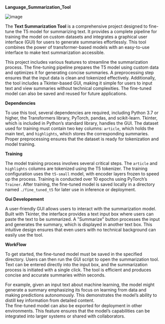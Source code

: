 **Language_Summarization_Tool**

![image](https://github.com/user-attachments/assets/17c71601-f630-4318-85b6-425709d37750)


The **Text Summarization Tool** is a comprehensive project designed to fine-tune the T5 model for summarizing text. It provides a complete pipeline for training the model on custom datasets and integrates a graphical user interface (GUI) for users to generate summaries effortlessly. This tool combines the power of transformer-based models with an easy-to-use interface to make text summarization accessible.  

This project includes various features to streamline the summarization process. The fine-tuning pipeline prepares the T5 model using custom data and optimizes it for generating concise summaries. A preprocessing step ensures that the input data is clean and tokenized effectively. Additionally, the tool includes a Tkinter-based GUI, making it simple for users to input text and view summaries without technical complexities. The fine-tuned model can also be saved and reused for future applications.  

**Dependencies**

To use this tool, several dependencies are required, including Python 3.7 or higher, the Transformers library, PyTorch, pandas, and scikit-learn. Tkinter, which is included in Python’s standard library, handles the GUI. The dataset used for training must contain two key columns: `article`, which holds the main text, and `highlights`, which stores the corresponding summaries. Proper preprocessing ensures that the dataset is ready for tokenization and model training.  

**Training**

The model training process involves several critical steps. The `article` and `highlights` columns are tokenized using the T5 tokenizer. The training configuration uses the `t5-small` model, with encoder layers frozen to speed up the process. Training is conducted over 10 epochs using PyTorch’s `Trainer`. After training, the fine-tuned model is saved locally in a directory named `./fine_tuned_t5` for later use in inference or deployment.  

**Gui Developement**

A user-friendly GUI allows users to interact with the summarization model. Built with Tkinter, the interface provides a text input box where users can paste the text to be summarized. A "Summarize" button processes the input and generates the summary, which is displayed in another text box. This intuitive design ensures that even users with no technical background can easily use the tool.  

**WorkFlow**

To get started, the fine-tuned model must be saved in the specified directory. Users can then run the GUI script to open the summarization tool. Text can be entered directly into the input box, and the summarization process is initiated with a single click. The tool is efficient and produces concise and accurate summaries within seconds.  

For example, given an input text about machine learning, the model might generate a summary emphasizing its focus on learning from data and making predictions autonomously. This demonstrates the model’s ability to distill key information from detailed content.  
The fine-tuned model can also be exported for deployment in other environments. This feature ensures that the model’s capabilities can be integrated into larger systems or shared with collaborators.  
